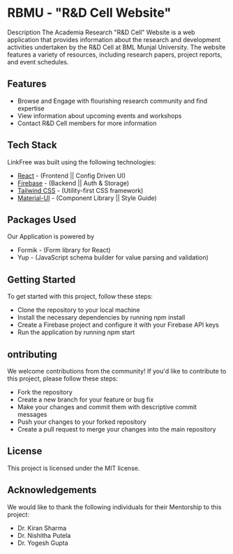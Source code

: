 # RBMU - "R&D Cell Website"
Description
The Academia Research "R&D Cell" Website is a web application that provides information about the research and development activities undertaken by the R&D Cell at BML Munjal University. The website features a variety of resources, including research papers, project reports, and event schedules.

## Features
- Browse and Engage with flourishing research community and find expertise
- View information about upcoming events and workshops
- Contact R&D Cell members for more information

## Tech Stack

LinkFree was built using the following technologies:

- [React](https://nextjs.org/) - (Frontend || Config Driven UI)
- [Firebase](https://www.mongodb.com/) - (Backend || Auth & Storage)
- [Tailwind CSS](https://tailwindcss.com/) - (Utility-first CSS framework)
- [Material-UI]() - (Component Library || Style Guide)

## Packages Used 
Our Application is powered by 
- Formik - (Form library for React)
- Yup - (JavaScript schema builder for value parsing and validation)

## Getting Started
To get started with this project, follow these steps:
- Clone the repository to your local machine
- Install the necessary dependencies by running npm install
- Create a Firebase project and configure it with your Firebase API keys
- Run the application by running npm start


## ontributing
We welcome contributions from the community! If you'd like to contribute to this project, please follow these steps:

- Fork the repository
- Create a new branch for your feature or bug fix
- Make your changes and commit them with descriptive commit messages
- Push your changes to your forked repository
- Create a pull request to merge your changes into the main repository


## License
This project is licensed under the MIT license.

## Acknowledgements
We would like to thank the following individuals for their Mentorship to this project:

- Dr. Kiran Sharma 
- Dr. Nishitha Putela
- Dr. Yogesh Gupta
